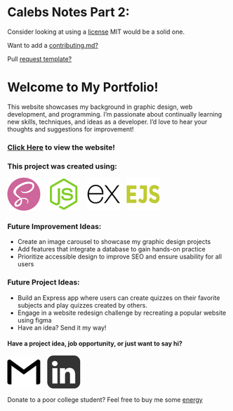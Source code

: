 # Calebs Notes Part 2:

Consider looking at using a [license](https://docs.github.com/en/repositories/managing-your-repositorys-settings-and-features/customizing-your-repository/licensing-a-repository)
MIT would be a solid one.

Want to add a [contributing.md?](https://docs.github.com/en/communities/setting-up-your-project-for-healthy-contributions/setting-guidelines-for-repository-contributors)

Pull [request template?](https://docs.github.com/en/communities/using-templates-to-encourage-useful-issues-and-pull-requests/creating-a-pull-request-template-for-your-repository)

# Welcome to My Portfolio!

This website showcases my background in graphic design, web development, and programming. I’m passionate about continually learning new skills, techniques, and ideas as a developer. I’d love to hear your thoughts and suggestions for improvement!

### <a href="https://portfolio-svkb.onrender.com/" >Click Here</a> to view the website!

### This project was created using:
<p>
<img src="public/images/icons/sass.png" alt="Sass Logo" width="75">&nbsp;&nbsp;&nbsp;
<img src="public/images/icons/nodejs.webp" alt="Node JS Logo" width="75">&nbsp;&nbsp;&nbsp;
<img src="public/images/icons/express.png" alt="Express Logo" width="75">&nbsp;&nbsp;&nbsp;
<img src="public/images/icons/ejs.png" alt="EJS Logo" width="75">&nbsp;&nbsp;&nbsp;
</p>

### Future Improvement Ideas:
- Create an image carousel to showcase my graphic design projects
- Add features that integrate a database to gain hands-on practice
- Prioritize accessible design to improve SEO and ensure usability for all users


### Future Project Ideas:
- Build an Express app where users can create quizzes on their favorite subjects and play quizzes created by others.
- Engage in a website redesign challenge by recreating a popular website using figma
- Have an idea? Send it my way!  
  
#### Have a project idea, job opportunity, or just want to say hi?  
<p>
<a href="mailto:amhartful@gmail.com"><img src="public/images/icons/gmail.png" alt="Email Logo" width="75"></a>&nbsp;&nbsp;&nbsp;
<a href="linkedin.com/in/alayna-hart2"><img src="public/images/icons/linkedin.png" alt="Email Logo" width="75"></a>&nbsp;&nbsp;&nbsp;
</p>


Donate to a poor college student? Feel free to buy me some <a href="https://venmo.com/alayna-hart">energy</a>

